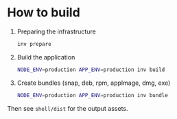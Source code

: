# How to build

1. Preparing the infrastructure

    ```bash
    inv prepare
    ```

2. Build the application

    ```bash
    NODE_ENV=production APP_ENV=production inv build
    ```

3. Create bundles (snap, deb, rpm, appImage, dmg, exe)

    ```bash
    NODE_ENV=production APP_ENV=production inv bundle
    ```

Then see `shell/dist` for the output assets.
